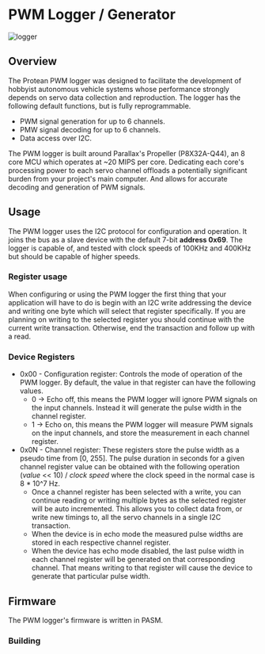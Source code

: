 # PWM Logger / Generator
![logger](https://protean-io.herokuapp.com/imgs/logger.png)

## Overview

The Protean PWM logger was designed to facilitate the development of hobbyist autonomous vehicle systems whose performance strongly depends on servo data collection and reproduction. The logger has the following default functions, but is fully reprogrammable.

* PWM signal generation for up to 6 channels.
* PMW signal decoding for up to 6 channels.
* Data access over I2C.

The PWM logger is built around Parallax's Propeller (P8X32A-Q44), an 8 core MCU which operates at ~20 MIPS per core. Dedicating each core's processing power to each servo channel offloads a potentially significant burden from your project's main computer. And allows for accurate decoding and generation of PWM signals.

## Usage

The PWM logger uses the I2C protocol for configuration and operation. It joins the bus as a slave device with the default 7-bit **address 0x69**. The logger is capable of, and tested with clock speeds of 100KHz and 400KHz but should be capable of higher speeds.

### Register usage

When configuring or using the PWM logger the first thing that your application will have to do is begin with an I2C write addressing the device and writing one byte which will select that register specifically. If you are planning on writing to the selected register you should continue with the current write transaction. Otherwise, end the transaction and follow up with a read.

### Device Registers

* 0x00 - Configuration register: Controls the mode of operation of the PWM logger. By default, the value in that register can have the following values.
   * 0 -> Echo off, this means the PWM logger will ignore PWM signals on the input channels. Instead it will generate the pulse width in the channel register.
   * 1 -> Echo on, this means the PWM logger will measure PWM signals on the input channels, and store the measurement in each channel register.
* 0x0N - Channel register: These registers store the pulse width as a pseudo time from [0, 255]. The pulse duration in seconds for a given channel register value can be obtained with the following operation (_value_ << 10) / _clock speed_ where the clock speed in the normal case is 8 * 10^7 Hz.
  * Once a channel register has been selected with a write, you can continue reading or writing multiple bytes as the selected register will be auto incremented. This allows you to collect data from, or write new timings to, all the servo channels in a single I2C transaction.
  * When the device is in echo mode the measured pulse widths are stored in each respective channel register.
  * When the device has echo mode disabled, the last pulse width in each channel register will be generated on that corresponding channel. That means writing to that register will cause the device to generate that particular pulse width.

## Firmware

The PWM logger's firmware is written in PASM.

### Building

